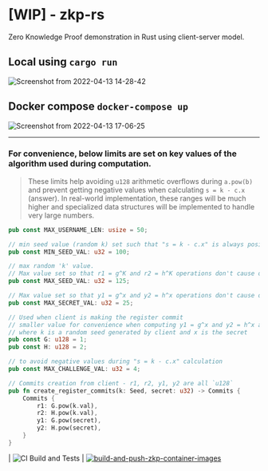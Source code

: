 # [WIP] - zkp-rs
Zero Knowledge Proof demonstration in Rust using client-server model. 

## Local using `cargo run`

![Screenshot from 2022-04-13 14-28-42](https://user-images.githubusercontent.com/3830633/163191624-f13b8984-8cb9-457b-b5a7-55488b5f3737.png)

## Docker compose `docker-compose up`

![Screenshot from 2022-04-13 17-06-25](https://user-images.githubusercontent.com/3830633/163223184-3f8ff998-e56b-407c-87ba-67fb2b9ec8f5.png)

---

### For convenience, below limits are set on key values of the algorithm used during computation.

> These limits help avoiding `u128` arithmetic overflows during `a.pow(b)` and prevent getting negative values when calculating `s = k - c.x` (answer). In real-world implementation, these ranges will be much higher and specialized data structures will be implemented to handle very large numbers.

```rust
pub const MAX_USERNAME_LEN: usize = 50;

// min seed value (random k) set such that "s = k - c.x" is always positive.
pub const MIN_SEED_VAL: u32 = 100;

// max random 'k' value.
// Max value set so that r1 = g^K and r2 = h^K operations don't cause overflows
pub const MAX_SEED_VAL: u32 = 125;

// Max value set so that y1 = g^x and y2 = h^x operations don't cause overflows
pub const MAX_SECRET_VAL: u32 = 25;

// Used when client is making the register commit
// smaller value for convenience when computing y1 = g^x and y2 = h^x as well as r1 = g^k, r2 = h^k
// where k is a random seed generated by client and x is the secret
pub const G: u128 = 1;
pub const H: u128 = 2;

// to avoid negative values during "s = k - c.x" calculation
pub const MAX_CHALLENGE_VAL: u32 = 4;

// Commits creation from client - r1, r2, y1, y2 are all `u128`
pub fn create_register_commits(k: Seed, secret: u32) -> Commits {
    Commits {
        r1: G.pow(k.val),
        r2: H.pow(k.val),
        y1: G.pow(secret),
        y2: H.pow(secret),
    }
}
```

<!-- | CI Build and Tests |
| --------------- | -->
| ![CI Build and Tests](https://github.com/suren-m/zkp-rs/actions/workflows/pr-checks.yml/badge.svg) | 
[![build-and-push-zkp-container-images](https://github.com/suren-m/zkp-rs/actions/workflows/build-and-publish-images.yml/badge.svg?branch=main)](https://github.com/suren-m/zkp-rs/actions/workflows/build-and-publish-images.yml)
